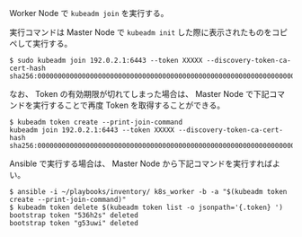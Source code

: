 Worker Node で `kubeadm join` を実行する。

実行コマンドは Master Node で `kubeadm init` した際に表示されたものをコピペして実行する。

```shell-session
$ sudo kubeadm join 192.0.2.1:6443 --token XXXXX --discovery-token-ca-cert-hash sha256:0000000000000000000000000000000000000000000000000000000000000000
```

なお、 Token の有効期限が切れてしまった場合は、 Master Node で下記コマンドを実行することで再度 Token を取得することができる。

```shell-session
$ kubeadm token create --print-join-command
kubeadm join 192.0.2.1:6443 --token XXXXX --discovery-token-ca-cert-hash sha256:0000000000000000000000000000000000000000000000000000000000000000
```

Ansible で実行する場合は、 Master Node から下記コマンドを実行すればよい。

```shell-session
$ ansible -i ~/playbooks/inventory/ k8s_worker -b -a "$(kubeadm token create --print-join-command)"
$ kubeadm token delete $(kubeadm token list -o jsonpath='{.token} ')
bootstrap token "536h2s" deleted
bootstrap token "g53uwi" deleted
```
